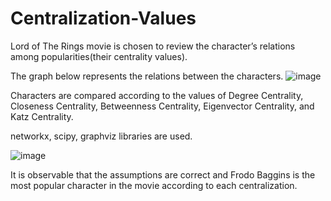 # Centralization-Values

Lord of The Rings movie is chosen to review the character’s relations among popularities(their centrality values).

The graph below represents the relations between the characters.
![image](https://user-images.githubusercontent.com/37415162/109384844-98799d80-7900-11eb-877d-bf7322b810fe.png)



Characters are compared according to the values of Degree Centrality, Closeness Centrality, Betweenness Centrality, Eigenvector Centrality, and Katz Centrality. 

networkx, scipy, graphviz libraries are used.

![image](https://user-images.githubusercontent.com/37415162/109384652-63208000-78ff-11eb-8767-dcc9a85d387a.png)


It is observable that the assumptions are correct and Frodo Baggins is the most popular character in the movie according to each centralization.

